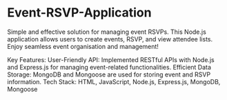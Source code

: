 # Event-RSVP-Application
Simple and effective solution for managing event RSVPs. This Node.js application allows users to create events, RSVP, and view attendee lists. Enjoy seamless event organisation and management!

Key Features:
User-Friendly API: Implemented RESTful APIs with Node.js and Express.js for managing event-related functionalities.
Efficient Data Storage: MongoDB and Mongoose are used for storing event and RSVP information.
Tech Stack: HTML, JavaScript, Node.js, Express.js, MongoDB, Mongoose
